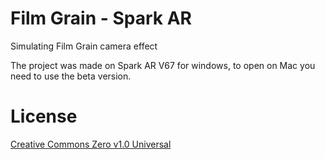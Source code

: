 # Film Grain - Spark AR

Simulating Film Grain camera effect

The project was made on Spark AR V67 for windows, to open on Mac you need to use the beta version.


# License

[Creative Commons Zero v1.0 Universal](LICENSE.md)
